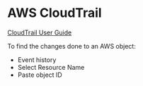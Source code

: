 # AWS CloudTrail

[CloudTrail User Guide](https://docs.aws.amazon.com/awscloudtrail/latest/userguide/cloudtrail-user-guide.html)

To find the changes done to an AWS object:

* Event history
* Select Resource Name
* Paste object ID
